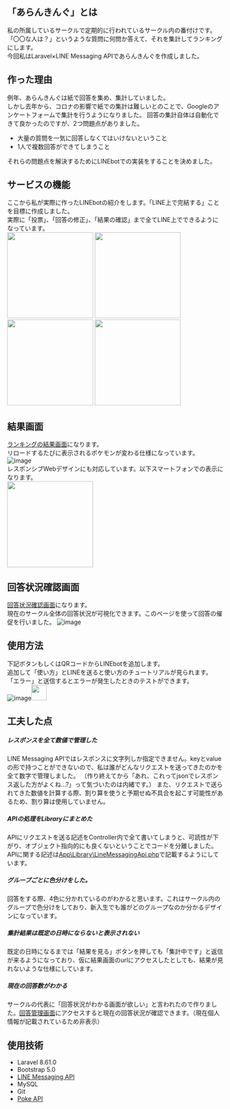 ## 「あらんきんぐ」とは
私の所属しているサークルで定期的に行われているサークル内の番付けです。  
「〇〇な人は？」というような質問に何問か答えて、それを集計してランキングにします。  
今回私はLaravel×LINE Messaging APIであらんきんぐを作成しました。
## 作った理由
例年、あらんきんぐは紙で回答を集め、集計していました。  
しかし去年から、コロナの影響で紙での集計は難しいとのことで、Googleのアンケートフォームで集計を行うようになりました。
回答の集計自体は自動化できて良かったのですが、2つ問題点がありました。
- 大量の質問を一気に回答しなくてはいけないということ
- 1人で複数回答ができてしまうこと  

それらの問題点を解決するためにLINEbotでの実装をすることを決めました。
## サービスの機能
ここから私が実際に作ったLINEbotの紹介をします。「LINE上で完結する」ことを目標に作成しました。  
実際に「投票」、「回答の修正」、「結果の確認」まで全てLINE上でできるようになっています。     
<img width="200" src="https://user-images.githubusercontent.com/64852221/130006644-17669957-1b94-49d0-9abc-3b69f2f8066b.png">
<img width="200" src="https://user-images.githubusercontent.com/64852221/130006970-7704ae9d-c058-461b-876d-6a1a05e0ed7f.png">
<img width="200" src="https://user-images.githubusercontent.com/64852221/130007468-0ffe5725-cc64-4064-87f5-acaf872f415b.png">
<img width="200" src="https://user-images.githubusercontent.com/64852221/130007481-7382df7c-27f2-4862-9200-c82603a0089e.png">

## 結果画面
[ランキングの結果画面](https://aranking2021.sumomo.ne.jp/results)になります。  
リロードするたびに表示されるポケモンが変わる仕様になっています。  
![image](https://user-images.githubusercontent.com/64852221/133055895-4452b567-eb5a-4fd2-a31c-a8d1becfb323.png)    
レスポンシブWebデザインにも対応しています。以下スマートフォンでの表示になります。  
<img width="200" src="https://user-images.githubusercontent.com/64852221/133056721-e101a699-a0a8-4e9b-95e7-37e170db1863.png" >  

## 回答状況確認画面
[回答状況確認画面](https://aranking2021.sumomo.ne.jp/answerStatus)になります。  
現在のサークル全体の回答状況が可視化できます。このページを使って回答の催促を行いました。
![image](https://user-images.githubusercontent.com/64852221/135433734-f2425691-a827-4a81-b2c9-d772f319c67e.png)

## 使用方法
下記ボタンもしくはQRコードからLINEbotを追加します。    
追加して「使い方」とLINEを送ると使い方のチュートリアルが見られます。  
「エラー」と送信するとエラーが発生したときのテストができます。  
![image](https://user-images.githubusercontent.com/64852221/129901335-0a7f9bb1-db88-4182-8566-79b9c110389f.png)<a href="https://lin.ee/xFSDUDx"><img height="36" border="0" src="https://scdn.line-apps.com/n/line_add_friends/btn/ja.png"></a>  

## 工夫した点
##### レスポンスを全て数値で管理した
LINE Messaging APIではレスポンスに文字列しか指定できません。keyとvalueの形で持つことができないので、私は誰がどんなリクエストを送ってきたのかを全て数字で管理しました。  （作り終えてから「あれ、これってjsonでレスポンス返した方がよくね...?」って気づいたのは内緒です。）
また、リクエストで送られてきた数値を計算する際、割り算を使うと予期せぬ不具合を起こす可能性があるため、割り算は使用していません。
##### APIの処理をLibraryにまとめた
APIにリクエストを送る記述をController内で全て書いてしまうと、可読性が下がり、オブジェクト指向的にも良くないということでコードを分離しました。APIに関する記述は[App\Library\LineMessagingApi.php](https://github.com/tooooofu24/arank/blob/master/app/Library/LineMessagingApi.php)で記載するようにしています。
##### グループごとに色分けをした。
回答をする際、4色に分かれているのがわかると思います。これはサークル内のグループで色分けをしており、新入生でも誰がどのグループなのか分かるデザインになっています。
##### 集計結果は既定の日時にならないと表示されない
既定の日時になるまでは「結果を見る」ボタンを押しても「集計中です」と返信が来るようになっており、仮に結果画面のurlにアクセスしたとしても、結果が見れないような仕様にしています。
##### 現在の回答数がわかる
サークルの代表に「回答状況がわかる画面が欲しい」と言われたので作りました。[回答管理画面]()にアクセスすると現在の回答状況が確認できます。（現在個人情報が記載されているため非表示）
　　
## 使用技術
- Laravel 8.61.0
- Bootstrap 5.0
- [LINE Messaging API](https://developers.line.biz/ja/services/messaging-api/)
- MySQL
- Git
- [Poke API](https://pokeapi.co/)
